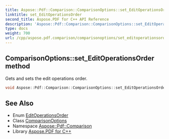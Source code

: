 ```yaml
---
title: Aspose::Pdf::Comparison::ComparisonOptions::set_EditOperationsOrder method
linktitle: set_EditOperationsOrder
second_title: Aspose.PDF for C++ API Reference
description: 'Aspose::Pdf::Comparison::ComparisonOptions::set_EditOperationsOrder method. Gets and sets the edit operations order in C++.'
type: docs
weight: 700
url: /cpp/aspose.pdf.comparison/comparisonoptions/set_editoperationsorder/
---
```

## ComparisonOptions::set_EditOperationsOrder method


Gets and sets the edit operations order.

```cpp
void Aspose::Pdf::Comparison::ComparisonOptions::set_EditOperationsOrder(Aspose::Pdf::Comparison::EditOperationsOrder value)
```

## See Also

* Enum [EditOperationsOrder](../../editoperationsorder/)
* Class [ComparisonOptions](../)
* Namespace [Aspose::Pdf::Comparison](../../)
* Library [Aspose.PDF for C++](../../../)
